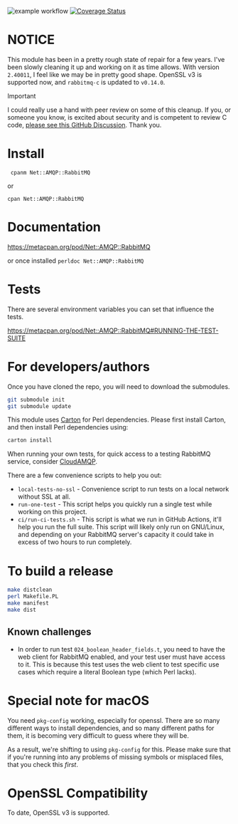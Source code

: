 ![example workflow](https://github.com/net-amqp-rabbitmq/net-amqp-rabbitmq/actions/workflows/linux-builds.yml/badge.svg)
[![Coverage Status](https://coveralls.io/repos/net-amqp-rabbitmq/net-amqp-rabbitmq/badge.png)](https://coveralls.io/r/net-amqp-rabbitmq/net-amqp-rabbitmq)

# NOTICE

This module has been in a pretty rough state of repair for a few years. I've been slowly cleaning it up and working on it as time allows.
With version `2.40011`, I feel like we may be in pretty good shape. OpenSSL v3 is supported now, and `rabbitmq-c` is updated to `v0.14.0`.

> [!IMPORTANT]
> I could really use a hand with peer review on some of this cleanup. If you, or someone you know, is excited about security and is competent to review C code, [please see this GitHub Discussion](https://github.com/net-amqp-rabbitmq/net-amqp-rabbitmq/discussions/247#discussion-6849541). Thank you.

# Install

` cpanm Net::AMQP::RabbitMQ`

or

`cpan Net::AMQP::RabbitMQ`

# Documentation

<https://metacpan.org/pod/Net::AMQP::RabbitMQ>

or once installed `perldoc Net::AMQP::RabbitMQ`

# Tests

There are several environment variables you can set that influence the tests.

<https://metacpan.org/pod/Net::AMQP::RabbitMQ#RUNNING-THE-TEST-SUITE>

# For developers/authors

Once you have cloned the repo, you will need to download the submodules.

```sh
git submodule init
git submodule update
```

This module uses [Carton](https://metacpan.org/pod/Carton) for Perl dependencies. Please first install Carton, and then install Perl dependencies using:

```sh
carton install
```

When running your own tests, for quick access to a testing RabbitMQ service, consider [CloudAMQP](https://cloudamqp.com).

There are a few convenience scripts to help you out:

- `local-tests-no-ssl` - Convenience script to run tests on a local network without SSL at all.
- `run-one-test` - This script helps you quickly run a single test while working on this project.
- `ci/run-ci-tests.sh` - This script is what we run in GitHub Actions, it'll help you run the full suite. This script will likely only run on GNU/Linux, and depending on your RabbitMQ server's capacity it could take in excess of two hours to run completely.

# To build a release

```sh
make distclean
perl Makefile.PL
make manifest
make dist
```

## Known challenges

- In order to run test `024_boolean_header_fields.t`, you need to have the web client for RabbitMQ enabled, and your test user must have access to it. This is because this test uses the web client to test specific use cases which require a literal Boolean type (which Perl lacks).

# Special note for macOS

You need `pkg-config` working, especially for openssl. There are so many different
ways to install dependencies, and so many different paths for them, it is becoming
very difficult to guess where they will be.

As a result, we're shifting to using `pkg-config` for this. Please make sure
that if you're running into any problems of missing symbols or misplaced files,
that you check this _first_.

# OpenSSL Compatibility

To date, OpenSSL v3 is supported.
